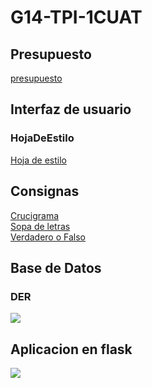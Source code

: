# G14-TPI-1CUAT
## Presupuesto
[presupuesto](archivos/presupuesto.md)

## Interfaz de usuario
### HojaDeEstilo
[Hoja de estilo](archivos/hojaDeEstilo.md)

## Consignas
[Crucigrama](archivos/crucigrama.md)\
[Sopa de letras](archivos/sopaDeLetras.md)\
[Verdadero o Falso](archivos/verdaderoFalso.md)

## Base de Datos
### DER
![](https://scontent.faep26-1.fna.fbcdn.net/v/t1.6435-9/53379752_455639498306139_2985470589658988544_n.jpg?_nc_cat=104&ccb=1-7&_nc_sid=8bfeb9&_nc_ohc=_wxs8-u_n0oAX93xdnR&_nc_ht=scontent.faep26-1.fna&oh=00_AT8lNagcrlLGxk4v3qeKA_DwlsxjgklgFqEjuyMc9ow1wA&oe=636CC504)
## Aplicacion en flask
![](https://scontent.faep26-1.fna.fbcdn.net/v/t1.6435-9/53379752_455639498306139_2985470589658988544_n.jpg?_nc_cat=104&ccb=1-7&_nc_sid=8bfeb9&_nc_ohc=_wxs8-u_n0oAX93xdnR&_nc_ht=scontent.faep26-1.fna&oh=00_AT8lNagcrlLGxk4v3qeKA_DwlsxjgklgFqEjuyMc9ow1wA&oe=636CC504)
